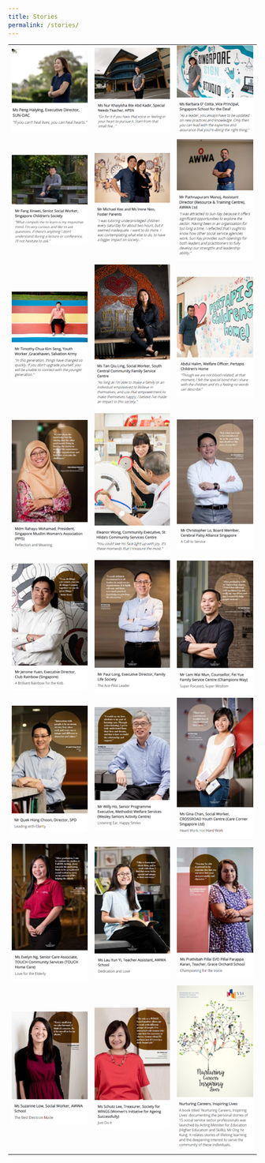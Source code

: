```yaml
---
title: Stories
permalink: /stories/
---
```




|  |  |  |  
|--|--|--|
|[![Peng Haiying](/images/stories/peng-haiying.png "View Story")](peng-haiying) | [![Nur Khaiyisha Bte Abd Kadir](/images/stories/nur-khaiyisha-bte-abd-kadir.png "View Story")](nur-khaiyisha-bte-abd-kadir)  | [![Barbara D' Cotta](/images/stories/barbara-d-cotta.png "View Story")](barbara-d-cotta)| 
|[![Fang Xinwei](/images/stories/fang-xinwei.png "View Story")](fang-xinwei) | [![Michael Kee and Irene Neo](/images/stories/michael-kee-irene-neo.png "View Story")](michael-kee-irene-neo) | [![Pathnapuram Manoj](/images/stories/pathnapuram-manoj.png "View Story")](pathnapuram-manoj) | 
|[![Timothy Chua Kim Seng](/images/stories/timothy-chua-kim-seng.png "View Story")](timothy-chua-kim-seng)| [![Tan Qiu Ling](/images/stories/tan-qiu-ling.png "View Story")](tan-qiu-ling) | [![Abdul Halim](/images/stories/abdul-halim.png "View Story")](abdul-halim) |
|[![Rahayu Mohamad](/images/stories/rahayu-mohamad.png "View Story")](rahayu-mohamad)| [![Eleanor Wong](/images/stories/eleanor-wong.png "View Story")](eleanor-wong) | [![Christopher Lo](/images/stories/christopher-lo.png "View Story")](christopher-lo) |
|[![Jerome Yuen](/images/stories/jerome-yuen.png "View Story")](jerome-yuen)| [![Paul-Long](/images/stories/paul-long.png "View Story")](paul-long) | [![Lam Wai Mun](/images/stories/lam-wai-mun.png "View Story")](lam-wai-mun) |
|[![Quek Hong Choon](/images/stories/quek-hong-choon.png "View Story")](quek-hong-choon)| [![Willy Ho](/images/stories/willy-ho.png "View Story")](willy-ho) | [![Gina Chan](/images/stories/gina-chan.png "View Story")](gina-chan) |
|[![Evelyn Ng](/images/stories/evelyn-ng.png "View Story")](evelyn-ng)| [![Lau Yun Yi](/images/stories/lau-yun-yi.png "View Story")](lau-yun-yi) | [![Prathibah Pillai D/O Pillai Parappa Karan](/images/stories/prathibah-pillai-do-pillai-parappa-karan.png "View Story")](prathibah-pillai-do-pillai-parappa-karan) |
|[![Suzanne Low](/images/stories/suzanne-low.png "View Story")](suzanne-low)| [![Schutz Lee](/images/stories/schutz-lee.png "View Story")](schutz-lee) | [![Nurturing Careers Inspiring Lives](/images/stories/nurturing-careers-inspiring-lives.png "View Story")](nurturing-careers-inspiring-lives) |


